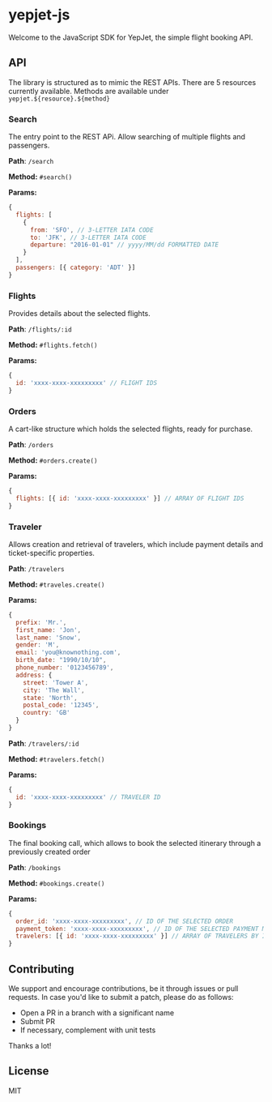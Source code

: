 # yepjet-js

Welcome to the JavaScript SDK for YepJet, the simple flight booking API.

## API

The library is structured as to mimic the REST APIs. There are 5 resources currently available. 
Methods are available under `yepjet.${resource}.${method}`

### Search

The entry point to the REST APi. Allow searching of multiple flights and passengers.

**Path**: `/search`

**Method:** `#search()`

**Params:**
```js
{
  flights: [
    {
      from: 'SFO', // 3-LETTER IATA CODE
      to: 'JFK', // 3-LETTER IATA CODE
      departure: "2016-01-01" // yyyy/MM/dd FORMATTED DATE
    }
  ],
  passengers: [{ category: 'ADT' }] 
}
```

### Flights

Provides details about the selected flights.

**Path**: `/flights/:id`

**Method:** `#flights.fetch()`

**Params:**
```js
{
  id: 'xxxx-xxxx-xxxxxxxxx' // FLIGHT IDS
}
```

### Orders

A cart-like structure which holds the selected flights, ready for purchase.

**Path**: `/orders`

**Method:** `#orders.create()`

**Params:**
```js
{
  flights: [{ id: 'xxxx-xxxx-xxxxxxxxx' }] // ARRAY OF FLIGHT IDS
}
```

### Traveler

Allows creation and retrieval of travelers, which include payment details and ticket-specific properties.

**Path**: `/travelers`

**Method:** `#traveles.create()`

**Params:**
```js
{
  prefix: 'Mr.',
  first_name: 'Jon',
  last_name: 'Snow',
  gender: 'M',
  email: 'you@knownothing.com',
  birth_date: "1990/10/10",
  phone_number: '0123456789',
  address: {
    street: 'Tower A',
    city: 'The Wall',
    state: 'North',
    postal_code: '12345',
    country: 'GB'
  }
}
```

**Path**: `/travelers/:id`

**Method:** `#travelers.fetch()`

**Params:**
```js
{
  id: 'xxxx-xxxx-xxxxxxxxx' // TRAVELER ID
}
```

### Bookings

The final booking call, which allows to book the selected itinerary through a previously created order

**Path**: `/bookings`

**Method:** `#bookings.create()`

**Params:**
```js
{
  order_id: 'xxxx-xxxx-xxxxxxxxx', // ID OF THE SELECTED ORDER
  payment_token: 'xxxx-xxxx-xxxxxxxxx', // ID OF THE SELECTED PAYMENT METHOD
  travelers: [{ id: 'xxxx-xxxx-xxxxxxxxx' }] // ARRAY OF TRAVELERS BY ID
}
```

## Contributing

We support and encourage contributions, be it through issues or pull requests.
In case you'd like to submit a patch, please do as follows:
- Open a PR in a branch with a significant name
- Submit PR
- If necessary, complement with unit tests

Thanks a lot!

## License

MIT
